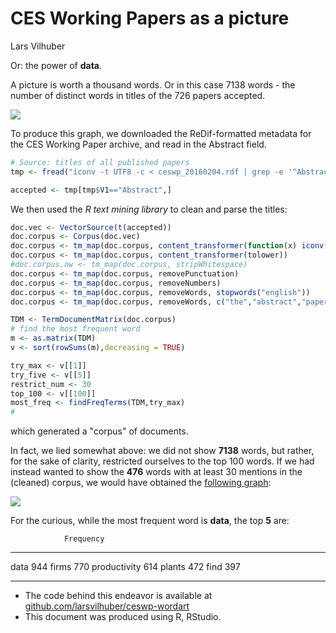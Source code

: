 # CES Working Papers as a picture
Lars Vilhuber  








Or: the power of **data**.

A picture is worth a thousand words. Or in this case 7138 words - the number of distinct words in titles of the 726 papers accepted.

![](graphing.CES_abstracts_files/figure-html/graph-1.png) 

To produce this graph, we downloaded the ReDif-formatted metadata for the CES Working Paper archive, and read in the Abstract field.

```r
# Source: titles of all published papers
tmp <- fread("iconv -t UTF8 -c < ceswp_20160204.rdf | grep -e '^Abstract:' | sed 's/^Abstract:/Abstract|/'", sep="|",header = FALSE)

accepted <- tmp[tmp$V1=="Abstract",]
```
We then used the _R text mining library_  to clean and parse the titles:

```r
doc.vec <- VectorSource(t(accepted))
doc.corpus <- Corpus(doc.vec)
doc.corpus <- tm_map(doc.corpus, content_transformer(function(x) iconv(enc2utf8(x), sub = "byte")))
doc.corpus <- tm_map(doc.corpus, content_transformer(tolower))
#doc.corpus.nw <- tm_map(doc.corpus, stripWhitespace)
doc.corpus <- tm_map(doc.corpus, removePunctuation)
doc.corpus <- tm_map(doc.corpus, removeNumbers) 
doc.corpus <- tm_map(doc.corpus, removeWords, stopwords("english"))
doc.corpus <- tm_map(doc.corpus, removeWords, c("the","abstract","paper","using"))

TDM <- TermDocumentMatrix(doc.corpus)
# find the most frequent word
m <- as.matrix(TDM)
v <- sort(rowSums(m),decreasing = TRUE)

try_max <- v[[1]]
try_five <- v[[5]]
restrict_num <- 30
top_100 <- v[[100]]
most_freq <- findFreqTerms(TDM,try_max)
#
```
which generated a "corpus" of documents.


In fact, we lied somewhat above: we did not show **7138** words, but rather, for the sake of clarity, restricted ourselves to the top 100 words. If we had instead wanted to show the 
**476** words with at least 30 mentions in the (cleaned) corpus, we would have obtained the [following graph](graphing.CES_n30.png):

![](graphing.CES_abstracts_files/figure-html/graph_all_titles-1.png) 


For the curious, while the most frequent word is **data**, the top **5** are:

                Frequency
-------------  ----------
data                  944
firms                 770
productivity          614
plants                472
find                  397



*******************
 * The code behind this endeavor is available at [github.com/larsvilhuber/ceswp-wordart](https://github.com/larsvilhuber/ceswp-wordart)
 * This document was produced using R, RStudio.
 

